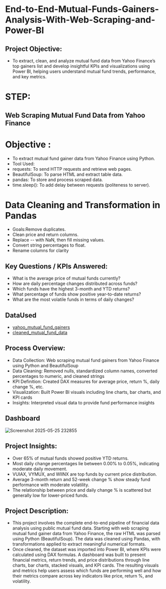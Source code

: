 # End-to-End-Mutual-Funds-Gainers-Analysis-With-Web-Scraping-and-Power-BI
## Project Objective:
- To extract, clean, and analyze mutual fund data from Yahoo Finance’s top gainers list and develop insightful KPIs and visualizations using Power BI, helping users understand mutual fund trends, performance, and key metrics.
# STEP:
## Web Scraping Mutual Fund Data from Yahoo Finance
# Objective :
- To extract mutual fund gainer data from Yahoo Finance using Python.
- Tool Used:
- requests: To send HTTP requests and retrieve web pages.
- BeautifulSoup: To parse HTML and extract table data.
- pandas: To store and process scraped data.
- time.sleep(): To add delay between requests (politeness to server).
# Data Cleaning and Transformation in Pandas
- Goals:Remove duplicates.
- Clean price and return columns.
- Replace -- with NaN, then fill missing values.
- Convert string percentages to float.
- Rename columns for clarity
## Key Questions / KPIs Answered:
- What is the average price of mutual funds currently?
- How are daily percentage changes distributed across funds?
- Which funds have the highest 3-month and YTD returns?
- What percentage of funds show positive year-to-date returns?
- What are the most volatile funds in terms of daily changes?
## DataUsed
- [yahoo_mutual_fund_gainers](https://github.com/Shadab8081/End-to-End-Mutual-Funds-Gainers-Analysis-With-Web-Scraping-and-Power-BI/blob/main/yahoo_mutual_fund_gainers.csv)
- [cleaned_mutual_fund_data](https://github.com/Shadab8081/End-to-End-Mutual-Funds-Gainers-Analysis-With-Web-Scraping-and-Power-BI/blob/main/cleaned_mutual_fund_data.csv)
## Process Overview:
- Data Collection:	Web scraping mutual fund gainers from Yahoo Finance using Python and BeautifulSoup
- Data Cleaning:	Removed nulls, standardized column names, converted percentages to numeric, and cleaned strings
- KPI Definition:	Created DAX measures for average price, return %, daily change %, etc.
- Visualization:	Built Power BI visuals including line charts, bar charts, and KPI cards
- Insights:	Interpreted visual data to provide fund performance insights
## Dashboard
![Screenshot 2025-05-25 232855](https://github.com/user-attachments/assets/f95af37b-0385-49fd-bfa5-3205fa7780bc)
## Project Insights:
- Over 65% of mutual funds showed positive YTD returns.
- Most daily change percentages lie between 0.00% to 0.05%, indicating moderate daily movement.
- VUIAX, VYMUX, and WIINX are top funds by current price distribution.
- Average 3-month return and 52-week change % show steady fund performance with moderate volatility.
- The relationship between price and daily change % is scattered but generally low for lower-priced funds.
## Project Description:
- This project involves the complete end-to-end pipeline of financial data analysis using public mutual fund data. Starting with web scraping mutual fund gainer data from Yahoo Finance, the raw HTML was parsed using Python (BeautifulSoup). The data was cleaned using Pandas, with transformations applied to extract meaningful numerical formats.
- Once cleaned, the dataset was imported into Power BI, where KPIs were calculated using DAX formulas. A dashboard was built to present financial metrics, return trends, and price distributions through line charts, bar charts, stacked visuals, and KPI cards. The resulting visuals and metrics help users assess which funds are performing well and how their metrics compare across key indicators like price, return %, and volatility.
